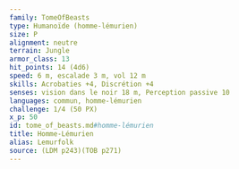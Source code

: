 ```yaml
---
family: TomeOfBeasts
type: Humanoïde (homme-lémurien)
size: P
alignment: neutre
terrain: Jungle
armor_class: 13
hit_points: 14 (4d6)
speed: 6 m, escalade 3 m, vol 12 m
skills: Acrobaties +4, Discrétion +4
senses: vision dans le noir 18 m, Perception passive 10
languages: commun, homme-lémurien
challenge: 1/4 (50 PX)
x_p: 50
id: tome_of_beasts.md#homme-lémurien
title: Homme-Lémurien
alias: Lemurfolk
source: (LDM p243)(TOB p271)
---
```


